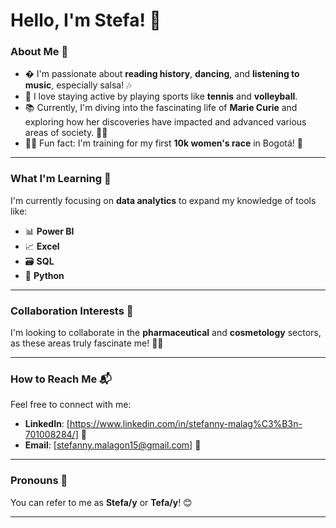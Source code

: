# Hello, I'm Stefa! 👋

### About Me 🌟
- � I'm passionate about **reading history**, **dancing**, and **listening to music**, especially salsa! 🎶
- 🏸 I love staying active by playing sports like **tennis** and **volleyball**.
- 📚 Currently, I'm diving into the fascinating life of **Marie Curie** and exploring how her discoveries have impacted and advanced various areas of society. 🧪✨
- 🏃‍♀️ Fun fact: I'm training for my first **10k women's race** in Bogotá! 💪

---

### What I'm Learning 🚀
I'm currently focusing on **data analytics** to expand my knowledge of tools like:
- 📊 **Power BI**
- 📈 **Excel**
- 🗃️ **SQL**
- 🐍 **Python**

---

### Collaboration Interests 🤝
I'm looking to collaborate in the **pharmaceutical** and **cosmetology** sectors, as these areas truly fascinate me! 💊💄

---

### How to Reach Me 📬
Feel free to connect with me:
- **LinkedIn**: [https://www.linkedin.com/in/stefanny-malag%C3%B3n-701008284/] 🔗
- **Email**: [stefanny.malagon15@gmail.com] 📧

---

### Pronouns 💬
You can refer to me as **Stefa/y** or **Tefa/y**! 😊

---
